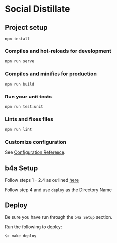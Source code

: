 # Social Distillate

## Project setup
```
npm install
```

### Compiles and hot-reloads for development
```
npm run serve
```

### Compiles and minifies for production
```
npm run build
```

### Run your unit tests
```
npm run test:unit
```

### Lints and fixes files
```
npm run lint
```

### Customize configuration
See [Configuration Reference](https://cli.vuejs.org/config/).

## b4a Setup

Follow steps 1 - 2.4 as outlined [here](https://www.back4app.com/docs/platform/parse-cli)

Follow step 4 and use `deploy` as the Directory Name

## Deploy

Be sure you have run through the `b4a Setup` section.

Run the following to deploy:

```bash
$> make deploy
```
